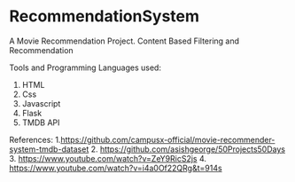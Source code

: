 # RecommendationSystem

A Movie Recommendation Project.
Content Based Filtering and Recommendation

Tools and Programming Languages used:
1. HTML
2. Css
3. Javascript
4. Flask
5. TMDB API

References: 
1.https://github.com/campusx-official/movie-recommender-system-tmdb-dataset
2. https://github.com/asishgeorge/50Projects50Days
3. https://www.youtube.com/watch?v=ZeY9RicS2js
4. https://www.youtube.com/watch?v=i4a0Of22QRg&t=914s
